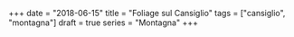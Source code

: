 +++
date = "2018-06-15"
title = "Foliage sul Cansiglio"
tags = ["cansiglio", "montagna"]
draft = true
series = "Montagna"
+++

